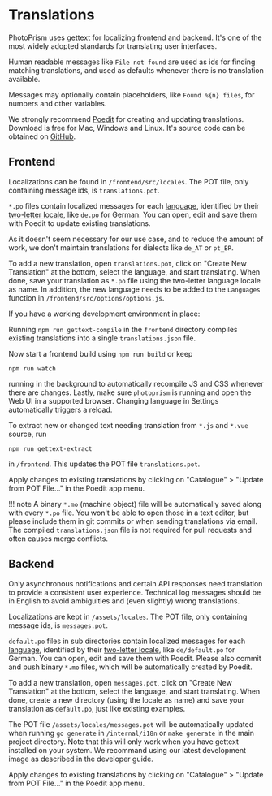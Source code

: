 # Translations

PhotoPrism uses [gettext](https://en.wikipedia.org/wiki/Gettext) for localizing frontend and backend.
It's one of the most widely adopted standards for translating user interfaces.
 
Human readable messages like `File not found` are used as ids for finding matching translations, 
and used as defaults whenever there is no translation available.

Messages may optionally contain placeholders, like `Found %{n} files`, for numbers and 
other variables.

We strongly recommend [Poedit](https://poedit.net/download) for creating and updating translations.
Download is free for Mac, Windows and Linux.
It's source code can be obtained on [GitHub](https://github.com/vslavik/poedit).

## Frontend ##

Localizations can be found in `/frontend/src/locales`. The POT file, only containing message ids, 
is `translations.pot`.

`*.po` files contain localized messages for each 
[language](https://www.gnu.org/software/gettext/manual/html_node/Usual-Language-Codes.html#Usual-Language-Codes),
identified by their [two-letter locale](https://www.gnu.org/software/gettext/manual/html_node/Locale-Names.html), 
like `de.po` for German.
You can open, edit and save them with Poedit to update existing translations. 

As it doesn't seem necessary for our use case, and to reduce the amount of work, 
we don't maintain translations for dialects like `de_AT` or `pt_BR`.

To add a new translation, open `translations.pot`, click on "Create New Translation" at the bottom, select
the language, and start translating. 
When done, save your translation as `*.po` file using the two-letter language locale as name.
In addition, the new language needs to be added to the `Languages` function
in `/frontend/src/options/options.js`.

If you have a working development environment in place:

Running `npm run gettext-compile` in the `frontend` directory compiles existing translations into 
a single `translations.json` file.

Now start a frontend build using `npm run build` or keep 

```
npm run watch
```

running in the background to automatically recompile JS and CSS whenever there
are changes. Lastly, make sure `photoprism` is running and open the Web UI in a supported browser. Changing 
language in Settings automatically triggers a reload.

To extract new or changed text needing translation from `*.js` and `*.vue` source, run 
```
npm run gettext-extract
```
in `/frontend`. This updates the POT file `translations.pot`.

Apply changes to existing translations by clicking on "Catalogue" > "Update from POT File..." 
in the Poedit app menu.

!!! note
    A binary `*.mo` (machine object) file will be automatically saved along with every `*.po` file. 
    You won't be able to open those in a text editor, but please include them in git commits or when sending
    translations via email. The compiled `translations.json` file is not required for pull requests 
    and often causes merge conflicts.
    
## Backend ##

Only asynchronous notifications and certain API responses need translation to provide a 
consistent user experience.
Technical log messages should be in English to avoid ambiguities and (even slightly) wrong translations. 

Localizations are kept in `/assets/locales`. The POT file, only containing message ids, is `messages.pot`.

`default.po` files in sub directories contain localized messages for each 
[language](https://www.gnu.org/software/gettext/manual/html_node/Usual-Language-Codes.html#Usual-Language-Codes),
identified by their [two-letter locale](https://www.gnu.org/software/gettext/manual/html_node/Locale-Names.html), 
like `de/default.po` for German. You can open, edit and save them with Poedit. Please
also commit and push binary `*.mo` files, which will be automatically created by Poedit.

To add a new translation, open `messages.pot`, click on "Create New Translation" at the bottom, select
the language, and start translating. 
When done, create a new directory (using the locale as name) and save your translation as `default.po`,
just like existing examples.

The POT file `/assets/locales/messages.pot` will be automatically updated when 
running `go generate` in `/internal/i18n` or `make generate` in the main project directory.
Note that this will only work when you have gettext installed on your system.
We recommand using our latest development image as described in the developer guide.

Apply changes to existing translations by clicking on "Catalogue" > "Update from POT File..." 
in the Poedit app menu.

